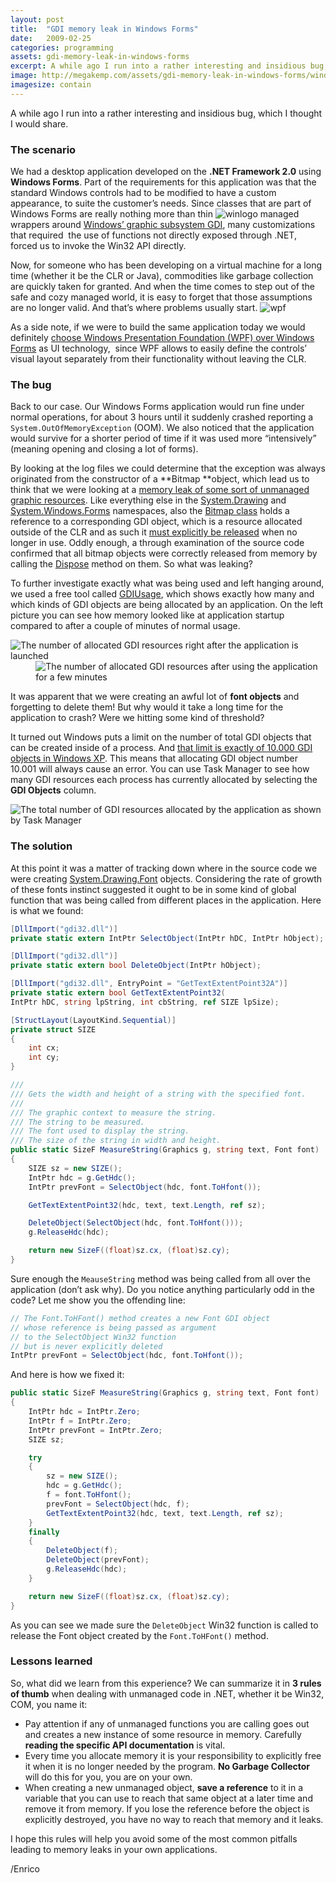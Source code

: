 ```yaml
---
layout: post
title:  "GDI memory leak in Windows Forms"
date:   2009-02-25
categories: programming
assets: gdi-memory-leak-in-windows-forms
excerpt: A while ago I run into a rather interesting and insidious bug, which I thought I would share. The bug manifested itself in a Windows Forms application, occasionally causing it to crash with an "out of memory" error. Little did we know that the hunt would lead us down the dark corners of the Win32 graphics API.
image: http://megakemp.com/assets/gdi-memory-leak-in-windows-forms/windowslogo.png
imagesize: contain
---
```


A while ago I run into a rather interesting and insidious bug, which I thought I would share.

### The scenario

We had a desktop application developed on the **.NET Framework 2.0** using **Windows Forms**. Part of the requirements for this application was that the standard Windows controls had to be modified to have a custom appearance, to suite the customer’s needs. Since classes that are part of Windows Forms are really nothing more than thin <img alt="winlogo" src="http://megakemp.files.wordpress.com/2009/02/winlogo.gif?w=80&h=66" class="article" /> managed wrappers around [Windows’ graphic subsystem GDI][2], many customizations that required  the use of functions not directly exposed through .NET, forced us to invoke the Win32 API directly.

Now, for someone who has been developing on a virtual machine for a long time (whether it be the CLR or Java), commodities like garbage collection are quickly taken for granted. And when the time comes to step out of the safe and cozy managed world, it is easy to forget that those assumptions are no longer valid. And that’s where problems usually start. <img alt="wpf" src="http://megakemp.files.wordpress.com/2009/02/wpf.png?w=80&h=80" class="article" />

As a side note, if we were to build the same application today we would definitely [choose Windows Presentation Foundation (WPF) over Windows Forms][4] as UI technology,  since WPF allows to easily define the controls’ visual layout separately from their functionality without leaving the CLR.

### The bug

Back to our case. Our Windows Forms application would run fine under normal operations, for about 3 hours until it suddenly crashed reporting a `System.OutOfMemoryException` (OOM). We also noticed that the application would survive for a shorter period of time if it was used more “intensively” (meaning opening and closing a lot of forms).

By looking at the log files we could determine that the exception was always originated from the constructor of a **Bitmap **object, which lead us to think that we were looking at a [memory leak of some sort of unmanaged graphic resources][5].
Like everything else in the [System.Drawing][6] and [System.Windows.Forms][7] namespaces, also the [Bitmap class][8] holds a reference to a corresponding GDI object, which is a resource allocated outside of the CLR and as such it [must explicitly be released][9] when no longer in use.
Oddly enough, a through examination of the source code confirmed that all bitmap objects were correctly released from memory by calling the [Dispose][10] method on them. So what was leaking?

To further investigate exactly what was being used and left hanging around, we used a free tool called [GDIUsage][11], which shows exactly how many and which kinds of GDI objects are being allocated by an application. On the left picture you can see how memory looked like at application startup compared to after a couple of minutes of normal usage.

<img src="{{ site.url }}/assets/{{ page.assets }}/gdileaksbefore.png"
     alt="The number of allocated GDI resources right after the application is launched"
     title="The number of allocated GDI resources right after the application is launched"
     class="screenshot-noshadow-fullwidth"
     style="display: inline;" />
<img src="{{ site.url }}/assets/{{ page.assets }}/gdiusageafter.png"
     alt="The number of allocated GDI resources after using the application for a few minutes"
     title="The number of allocated GDI resources after using the application for a few minutes"
     class="screenshot-noshadow-fullwidth"
     style="display: inline; margin-left: 8%" />

It was apparent that we were creating an awful lot of **font objects** and forgetting to delete them! But why would it take a long time for the application to crash? Were we hitting some kind of threshold?

It turned out Windows puts a limit on the number of total GDI objects that can be created inside of a process. And [that limit is exactly of 10.000 GDI objects in Windows XP][14]. This means that allocating GDI object number 10.001 will always cause an error. You can use Task Manager to see how many GDI resources each process has currently allocated by selecting the **GDI Objects** column.

<img src="{{ site.url }}/assets/{{ page.assets }}/taskmanagergdiobjects.png"
     alt="The total number of GDI resources allocated by the application as shown by Task Manager"
     title="The total number of GDI resources allocated by the application as shown by Task Manager"
     class="screenshot-noshadow-fullwidth" />

### The solution

At this point it was a matter of tracking down where in the source code we were creating [System.Drawing.Font][16] objects. Considering the rate of growth of these fonts instinct suggested it ought to be in some kind of global function that was being called from different places in the application. Here is what we found:

```csharp
[DllImport("gdi32.dll")]
private static extern IntPtr SelectObject(IntPtr hDC, IntPtr hObject);

[DllImport("gdi32.dll")]
private static extern bool DeleteObject(IntPtr hObject);

[DllImport("gdi32.dll", EntryPoint = "GetTextExtentPoint32A")]
private static extern bool GetTextExtentPoint32(
IntPtr hDC, string lpString, int cbString, ref SIZE lpSize);

[StructLayout(LayoutKind.Sequential)]
private struct SIZE
{
    int cx;
    int cy;
}

///
/// Gets the width and height of a string with the specified font.
///
/// The graphic context to measure the string.
/// The string to be measured.
/// The font used to display the string.
/// The size of the string in width and height.
public static SizeF MeasureString(Graphics g, string text, Font font)
{
    SIZE sz = new SIZE();
    IntPtr hdc = g.GetHdc();
    IntPtr prevFont = SelectObject(hdc, font.ToHfont());

    GetTextExtentPoint32(hdc, text, text.Length, ref sz);

    DeleteObject(SelectObject(hdc, font.ToHfont()));
    g.ReleaseHdc(hdc);

    return new SizeF((float)sz.cx, (float)sz.cy);
}
```

Sure enough the `MeauseString` method was being called from all over the application (don’t ask why). Do you notice anything particularly odd in the code? Let me show you the offending line:

```csharp
// The Font.ToHFont() method creates a new Font GDI object
// whose reference is being passed as argument
// to the SelectObject Win32 function
// but is never explicitly deleted
IntPtr prevFont = SelectObject(hdc, font.ToHfont());
```

And here is how we fixed it:

```csharp
public static SizeF MeasureString(Graphics g, string text, Font font)
{
    IntPtr hdc = IntPtr.Zero;
    IntPtr f = IntPtr.Zero;
    IntPtr prevFont = IntPtr.Zero;
    SIZE sz;

    try
    {
        sz = new SIZE();
        hdc = g.GetHdc();
        f = font.ToHfont();
        prevFont = SelectObject(hdc, f);
        GetTextExtentPoint32(hdc, text, text.Length, ref sz);
    }
    finally
    {
        DeleteObject(f);
        DeleteObject(prevFont);
        g.ReleaseHdc(hdc);
    }

    return new SizeF((float)sz.cx, (float)sz.cy);
}
```

As you can see we made sure the `DeleteObject` Win32 function is called to release the Font object created by the `Font.ToHFont()` method.

### Lessons learned

So, what did we learn from this experience? We can summarize it in **3 rules of thumb** when dealing with unmanaged code in .NET, whether it be Win32, COM, you name it:

  * Pay attention if any of unmanaged functions you are calling goes out and creates a new instance of some resource in memory. Carefully **reading the specific API documentation** is vital.
  * Every time you allocate memory it is your responsibility to explicitly free it when it is no longer needed by the program. **No Garbage Collector** will do this for you, you are on your own.
  * When creating a new unmanaged object, **save a reference** to it in a variable that you can use to reach that same object at a later time and remove it from memory. If you lose the reference before the object is explicitly destroyed, you have no way to reach that memory and it leaks.

I hope this rules will help you avoid some of the most common pitfalls leading to memory leaks in your own applications.

/Enrico

[2]: http://msdn.microsoft.com/en-us/library/dd145203(VS.85).aspx
[4]: http://windowsclient.net/wpf/white-papers/when-to-adopt-wpf.aspx
[5]: http://msdn.microsoft.com/en-us/magazine/cc301756.aspx
[6]: http://msdn.microsoft.com/en-us/library/system.drawing.aspx
[7]: http://msdn.microsoft.com/en-us/library/system.windows.forms.aspx
[8]: http://msdn.microsoft.com/en-us/library/system.drawing.bitmap.aspx
[9]: http://blogs.msdn.com/scottholden/archive/2006/08/22/713056.aspx
[10]: http://msdn.microsoft.com/en-us/library/system.idisposable.aspx
[11]: http://msdn.microsoft.com/en-us/magazine/cc188782.aspx
[14]: http://msdn.microsoft.com/en-us/library/ms724291(VS.85).aspx
[16]: http://msdn.microsoft.com/en-us/library/system.drawing.font.aspx
